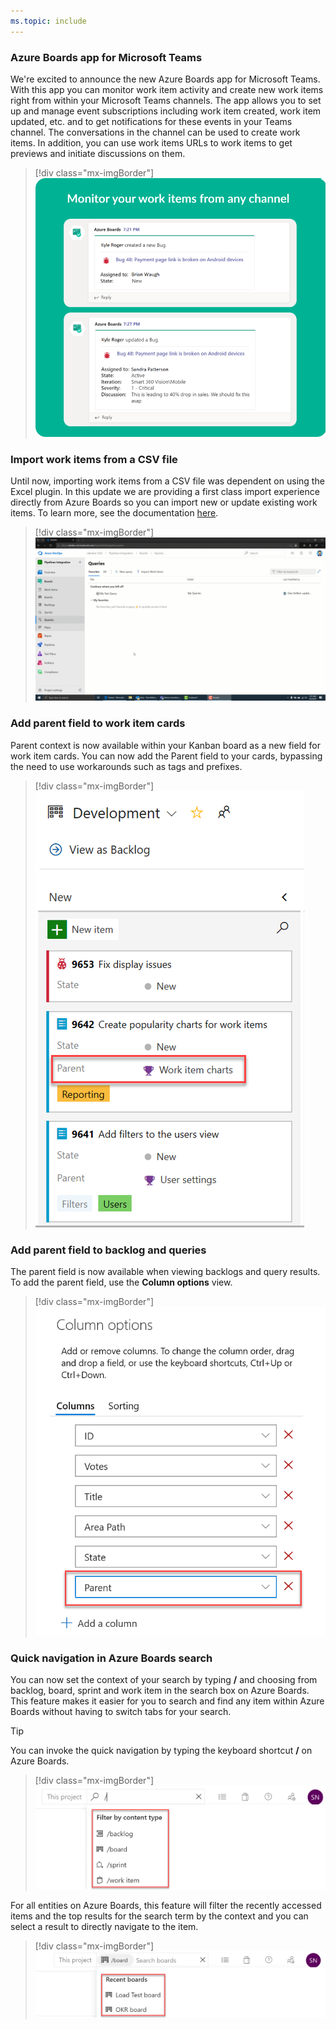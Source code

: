 ```yaml
---
ms.topic: include
---
```


### Azure Boards app for Microsoft Teams

We're excited to announce the new Azure Boards app for Microsoft Teams. With this app you can monitor work item activity and create new work items right from within your Microsoft Teams channels. The app allows you to set up and manage event subscriptions including work item created, work item updated, etc. and to get notifications for these events in your Teams channel. The conversations in the channel can be used to create work items. In addition, you can use work items URLs to work items to get previews and initiate discussions on them.

> [!div class="mx-imgBorder"]
> ![Azure Boards app for Microsoft Teams.](../../media/159_03.png)

### Import work items from a CSV file

Until now, importing work items from a CSV file was dependent on using the Excel plugin. In this update we are providing a first class import experience directly from Azure Boards so you can import new or update existing work items. To learn more, see the documentation [here](/azure/devops/boards/queries/import-work-items-from-csv?view=azure-devops).

> [!div class="mx-imgBorder"]
> ![Import work items from a CSV file.](../../media/159_01.gif)


### Add parent field to work item cards

Parent context is now available within your Kanban board as a new field for work item cards. You can now add the Parent field to your cards, bypassing the need to use workarounds such as tags and prefixes.

> [!div class="mx-imgBorder"]
> ![Add parent field to work item cards.](../../media/159_11.png)

### Add parent field to backlog and queries

The parent field is now available when viewing backlogs and query results. To add the parent field, use the **Column options** view.

> [!div class="mx-imgBorder"]
> ![Add parent field to backlog and queries.](../../media/159_02.png)

### Quick navigation in Azure Boards search

You can now set the context of your search by typing **/** and choosing from backlog, board, sprint and work item in the search box on Azure Boards. This feature makes it easier for you to search and find any item within Azure Boards without having to switch tabs for your search.  

> [!Tip] 
> You can invoke the quick navigation by typing the keyboard shortcut **/** on Azure Boards. 

> [!div class="mx-imgBorder"]
> ![invoke the quick navigation.](../../media/159_06.png)

For all entities on Azure Boards, this feature will filter the recently accessed items and the top results for the search term by the context and you can select a result to directly navigate to the item. 

> [!div class="mx-imgBorder"]
> ![Select a result to directly navigate to the item.](../../media/159_07.png)